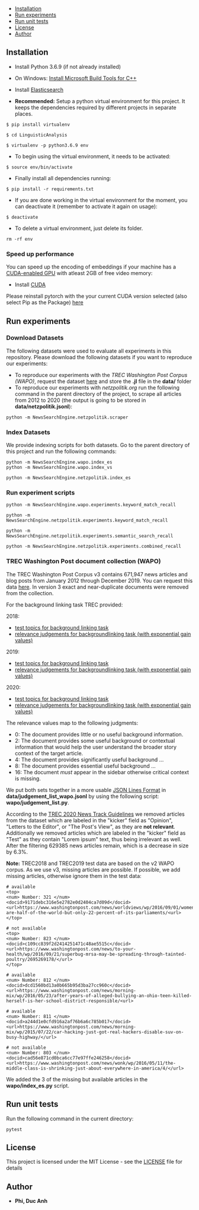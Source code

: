 
- [Installation](#installation)
- [Run experiments](#getting-started)
- [Run unit tests](#run-unit-tests)
- [License](#license)
- [Author](#author)

## Installation
* Install Python 3.6.9 (if not already installed)

* On Windows: [Install Microsoft Build Tools for C++](https://visualstudio.microsoft.com/de/visual-cpp-build-tools/)

* Install [Elasticsearch](https://www.elastic.co/guide/en/elasticsearch/reference/current/install-elasticsearch.html)

* **Recommended:**
Setup a python virtual environment for this project. It keeps the dependencies required by different projects in separate places.

```
$ pip install virtualenv

$ cd LinguisticAnalysis

$ virtualenv -p python3.6.9 env
```
* To begin using the virtual environment, it needs to be activated:

```
$ source env/bin/activate
```

* Finally install all dependencies running:

```
$ pip install -r requirements.txt
```

* If you are done working in the virtual environment for the moment, you can deactivate it (remember to activate it again on usage):

```
$ deactivate
```

* To delete a virtual environment, just delete its folder.

```
rm -rf env
```

### Speed up performance

You can speed up the encoding of embeddings if your machine has a [CUDA-enabled GPU](https://developer.nvidia.com/cuda-gpus) with atleast 2GB of free video memory:
- Install [CUDA](https://developer.nvidia.com/cuda-downloads)

Please reinstall pytorch with the your current CUDA version selected (also select Pip as the Package) [here](https://pytorch.org/get-started/locally/)


## Run experiments




### Download Datasets

The following datasets were used to evaluate all experiments in this repository. Please download the following datasets if you want to reproduce our experiments:

- To reproduce our experiments with the *TREC Washington Post Corpus (WAPO)*, request the dataset [here](https://trec.nist.gov/data/wapost/) and store the **.jl** file in the **data/** folder
- To reproduce our experiments with *netzpolitik.org* run the following command in the parent directory of the project, to scrape all articles from 2012 to 2020 (the output is going to be stored in **data/netzpolitik.jsonl**):
```
python -m NewsSearchEngine.netzpolitik.scraper
```

### Index Datasets

We provide indexing scripts for both datasets. Go to the parent directory of this project and run the following commands:

```
python -m NewsSearchEngine.wapo.index_es
python -m NewsSearchEngine.wapo.index_vs
```


```
python -m NewsSearchEngine.netzpolitik.index_es
```

### Run experiment scripts

```
python -m NewsSearchEngine.wapo.experiments.keyword_match_recall
```

```
python -m NewsSearchEngine.netzpolitik.experiments.keyword_match_recall

python -m NewsSearchEngine.netzpolitik.experiments.semantic_search_recall

python -m NewsSearchEngine.netzpolitik.experiments.combined_recall
```

### TREC Washington Post document collection (WAPO)

The TREC Washington Post Corpus v3 contains 671,947 news articles and blog posts from January 2012 through December 2019. You can request this data [here](https://trec.nist.gov/data/wapost/). In version 3 exact and near-duplicate documents were removed from the collection.

For the background linking task TREC provided:

2018:
- [test topics for background linking task](./data/wapo_newsir18_topics.txt)
- [relevance judgements for backgroundlinking task (with exponential gain values)](./data/wapo_newsir18_bqrels.txt)

2019:
- [test topics for background linking task](./data/wapo_newsir19_topics.txt)
- [relevance judgements for backgroundlinking task (with exponential gain values)](./data/wapo_newsir19_bqrels.txt)

2020:
- [test topics for background linking task](./data/wapo_newsir20_topics.txt)
- [relevance judgements for backgroundlinking task (with exponential gain values)](./data/wapo_newsir20_bqrels.txt)

The relevance values map to the following judgments:


- 0: The document provides little or no useful background information.
- 2: The document provides some useful background or contextual information that would help the user understand the broader story context of the target article.
- 4: The document provides significantly useful background ...
- 8: The document provides essential useful background ...
- 16: The document _must_ appear in the sidebar otherwise critical context is missing.

We put both sets together in a more usable [JSON Lines Format](https://jsonlines.org/) in **data/judgement_list_wapo.jsonl** by using the following script: **wapo/judgement_list.py**.

According to the [TREC 2020 News Track Guidelines](http://trec-news.org/guidelines-2020.pdf) we removed articles from the dataset which are labeled in the "kicker" field as "Opinion", "Letters to the Editor", or "The Post's View", as they are **not relevant**. Additionally we removed articles which are labeled in the "kicker" field as "Test" as they contain "Lorem ipsum" text, thus being irrelevant as well.
After the filtering 629385 news articles remain, which is a decrease in size by 6.3%.

**Note:** TREC2018 and TREC2019 test data are based on the v2 WAPO corpus. As we use v3, missing articles are possible. If possible, we add missing articles, otherwise ignore them in the test data:

```
# available
<top>
<num> Number: 321 </num>
<docid>9171debc316e5e2782e0d2404ca7d09d</docid>
<url>https://www.washingtonpost.com/news/worldviews/wp/2016/09/01/women-are-half-of-the-world-but-only-22-percent-of-its-parliaments/<url>
</top>

# not available
<top>
<num> Number: 823 </num>
<docid>c109cc839f2d2414251471c48ae5515c</docid>
<url>https://www.washingtonpost.com/news/to-your-health/wp/2016/09/21/superbug-mrsa-may-be-spreading-through-tainted-poultry/2695269178/</url>
</top>

# available
<num> Number: 812 </num>
<docid>dcd1560bd13a0b665b95d3ba27cc960c</docid>
<url>https://www.washingtonpost.com/news/morning-mix/wp/2016/05/23/after-years-of-alleged-bullying-an-ohio-teen-killed-herself-is-her-school-district-responsible/<url>

# available
<num> Number: 811 </num>
<docid>a244d1e0cfd916a2af76b6a6c785b017</docid>
<url>https://www.washingtonpost.com/news/morning-mix/wp/2015/07/22/car-hacking-just-got-real-hackers-disable-suv-on-busy-highway/</url>

# not available
<num> Number: 803 </num>
<docid>cad56e871cd0bca6cc77e97ffe246258</docid>
<url>https://www.washingtonpost.com/news/wonk/wp/2016/05/11/the-middle-class-is-shrinking-just-about-everywhere-in-america/4/</url>
```

We added the 3 of the missing but available articles in the **wapo/index_es.py** script.

## Run unit tests

Run the following command in the current directory:

```
pytest
```

## License

This project is licensed under the MIT License - see the [LICENSE](LICENSE) file for details

## Author

* **Phi, Duc Anh**